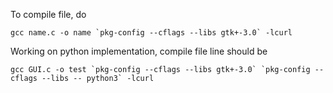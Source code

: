 To compile file, do
```
gcc name.c -o name `pkg-config --cflags --libs gtk+-3.0` -lcurl
```
Working on python implementation, compile file line should be
```
gcc GUI.c -o test `pkg-config --cflags --libs gtk+-3.0` `pkg-config --cflags --libs -- python3` -lcurl
```
